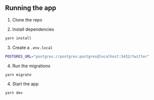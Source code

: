 ## Running the app

1. Clone the repo

2. Install dependencies

```bash
yarn install
```

3. Create a `.env.local`

```bash
POSTGRES_URL="postgres://postgres:postgres@localhost:5432/twitter"
```

4. Run the migrations

```bash
yarn migrate
```

4. Start the app

```bash
yarn dev
```